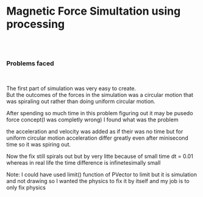 <h1>
 Magnetic Force Simultation using processing </h1>

</br></br>
<h3> Problems faced</h3>

</br>
<p> The first part of simulation was very easy to create. </br>
But the outcomes of the forces in the simulation was a  circular motion that was spiraling out rather than doing uniform circular motion. </br>

After spending so much time in this problem figuring out it may be pusedo force concept(I was completly wrong) I found what was the problem </br>

the acceleration and velocity was added as if their was no time but for uniform circular motion acceleration differ greatly even after minisecond time so it was spiring out. </br>

Now the fix still spirals out but by very litte because of small time dt = 0.01 whereas in real life the time difference is infinetesimally small
</br>

Note: I could have used limit() function of PVector to limit but it is simulation and not drawing so I wanted the physics to fix it by itself and my job is to only fix physics
</p>
